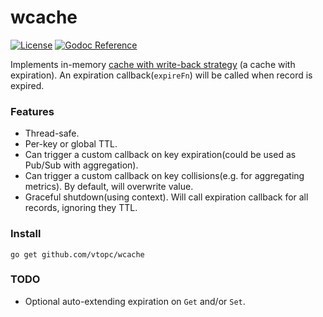 # wcache

[![License][lic-img]][lic-url]
[![Godoc Reference][godoc-img]][godoc-url]

Implements in-memory [cache with write-back strategy](https://en.wikipedia.org/wiki/Cache_(computing)#Writing_policies)
(a cache with expiration).
An expiration callback(`expireFn`) will be called when record is expired.

### Features
* Thread-safe.
* Per-key or global TTL.
* Can trigger a custom callback on key expiration(could be used as Pub/Sub with aggregation).
* Can trigger a custom callback on key collisions(e.g. for aggregating metrics). 
By default, will overwrite value.
* Graceful shutdown(using context). Will call expiration callback for all records,
ignoring they TTL.

### Install
`go get github.com/vtopc/wcache`

### TODO
* Optional auto-extending expiration on `Get` and/or `Set`.

[godoc-url]: https://godoc.org/github.com/vtopc/wcache
[godoc-img]: https://godoc.org/github.com/vtopc/wcache?status.svg

[lic-url]: https://github.com/vtopc/wcache/blob/master/LICENSE
[lic-img]: http://img.shields.io/badge/license-MIT-red.svg?style=flat
